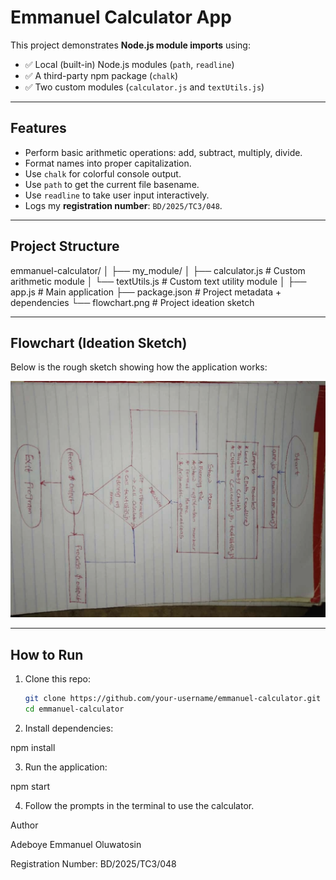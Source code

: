 # Emmanuel Calculator App

This project demonstrates **Node.js module imports** using:

- ✅ Local (built-in) Node.js modules (`path`, `readline`)
- ✅ A third-party npm package (`chalk`)
- ✅ Two custom modules (`calculator.js` and `textUtils.js`)

---

## Features
- Perform basic arithmetic operations: add, subtract, multiply, divide.
- Format names into proper capitalization.
- Use `chalk` for colorful console output.
- Use `path` to get the current file basename.
- Use `readline` to take user input interactively.
- Logs my **registration number**: `BD/2025/TC3/048`.

---

## Project Structure

emmanuel-calculator/
│
├── my_module/
│ ├── calculator.js # Custom arithmetic module
│ └── textUtils.js # Custom text utility module
│
├── app.js # Main application
├── package.json # Project metadata + dependencies
└── flowchart.png # Project ideation sketch


---

## Flowchart (Ideation Sketch)

Below is the rough sketch showing how the application works:

![Flowchart](./flowchart.png)

---

## How to Run

1. Clone this repo:
   ```bash
   git clone https://github.com/your-username/emmanuel-calculator.git
   cd emmanuel-calculator

2. Install dependencies:

npm install


3. Run the application:

npm start


4. Follow the prompts in the terminal to use the calculator.

Author

Adeboye Emmanuel Oluwatosin

Registration Number: BD/2025/TC3/048
